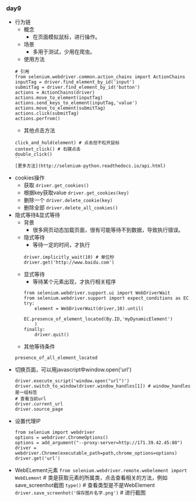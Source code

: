 ### day9

- 行为链
	- 概念
		- 在页面模拟鼠标，进行操作。
	- 场景
		- 多用于测试，少用在爬虫。
	- 使用方法
	```
	# 引用
	from selenium.webdriver.common.action_chains import ActionChains
	inputTag = driver.find_element_by_id('input')
	submitTag = driver.find_element_by_id('button')
	actions = ActionChains(driver)
	actions.move_to_element(inputTag)
	actions.send_keys_to_element(inputTag,'value')
	actions.move_to_element(submitTag)
	actions.click(submitTag)
	actions.perfrom()
	```
	- 其他点击方法
	```
	click_and_hold(element) # 点击但不松开鼠标
	context_click() # 右键点击
	double_click()
	``
	[更多方法](http://selenium-python.readthedocs.io/api.html)
- cookies操作
	- 获取
	`driver.get_cookies()`
	- 根据key获取value
	`driver.get_cookies(key)`
	- 删除一个
	`driver.delete_cookie(key)`
	- 删除全部
	`driver.delete_all_cookies()`
- 隐式等待&显式等待
	- 背景
		- 很多网页动态加载页面，很有可能等待不到数据，导致执行错误。
	- 隐式等待
		- 等待一定的时间，才执行
		```
		driver.implicitly_wait(10) # 单位秒
		driver.get('http://www.baidu.com')
		```
	- 显式等待
		- 等待某个元素出现，才执行相关程序
		```
		from selenium.webdriver.support.ui import WebDriverWait
		from selenium.webdriver.support import expect_conditions as EC
		try:
			element = WebDriverWait(driver,10).until(
				EC.presence_of_element_located(By.ID,'myDynamicElement')
			)
		finally:
			driver.quit()
		```
	- 其他等待条件
	```
	presence_of_all_element_located
	```
- 切换页面，可以用javascript中window.open('url')
	```
	driver.execute_script('window.open("url")')
	driver.switch_to_window(driver.window_handles[1]) # window_handles 是一组标签
	# 查看当前url
	driver.current_url
	driver.source_page
	```
- 设置代理IP
	```
	from selenium import webdriver
	options = webdriver.ChromeOptions()
	options = add_argument("--proxy-server=http://171.39.42.45:80")
	driver = webdriver.Chrome(executable_path=path,chrome_options=options)
	driver.get('url')
	```
- WebELement元素
	 `from selenium.webdriver.remote.webelement import WebELement` # 类是获取元素的所属类，点击查看相关的方法，例如save_screenhot截图
	 `type()` # 查看类型是不是WebElement
	 `driver.save_screenhot('保存图片名字.png')` # 进行截图